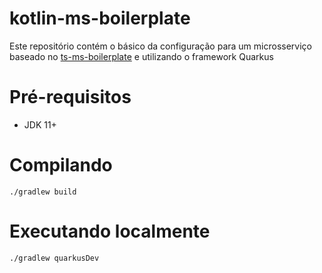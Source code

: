 # kotlin-ms-boilerplate

Este repositório contém o básico da configuração para um microsserviço baseado no [ts-ms-boilerplate](https://github.com/uspcodelab/ts-ms-boilerplate) e utilizando o framework Quarkus

# Pré-requisitos
 - JDK 11+

# Compilando
`./gradlew build`

# Executando localmente
`./gradlew quarkusDev`
